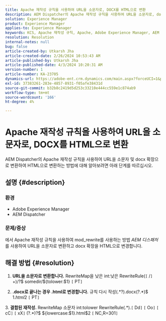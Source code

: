 ```yaml
---
title: Apache 재작성 규칙을 사용하여 URL을 소문자로, DOCX를 HTML으로 변환
description: AEM Dispatcher의 Apache 재작성 규칙을 사용하여 URL을 소문자로, docx 확장을 HTML으로 변환하는 방법에 대해 알아봅니다.
solution: Experience Manager
product: Experience Manager
applies-to: Experience Manager
keywords: KCS, Apache 재작성 규칙, Apache, Adobe Experience Manager, AEM Dispatcher, URL을 소문자로 변환
resolution: Resolution
internal-notes: null
bug: false
article-created-by: Utkarsh Jha
article-created-date: 2/26/2024 10:53:43 AM
article-published-by: Utkarsh Jha
article-published-date: 4/3/2024 10:20:31 AM
version-number: 1
article-number: KA-23705
dynamics-url: https://adobe-ent.crm.dynamics.com/main.aspx?forceUCI=1&pagetype=entityrecord&etn=knowledgearticle&id=e80b744c-95d4-ee11-9079-6045bd0065b6
exl-id: 37383261-283e-4857-8931-f05afe38431d
source-git-commit: b32b8c2419d5d253c33210e444cc559e1c874ab9
workflow-type: tm+mt
source-wordcount: '166'
ht-degree: 4%

---
```


# Apache 재작성 규칙을 사용하여 URL을 소문자로, DOCX를 HTML으로 변환


AEM Dispatcher의 Apache 재작성 규칙을 사용하여 URL을 소문자 및 docx 확장으로 변환하여 HTML으로 변환하는 방법에 대해 알아보려면 아래 단계를 따르십시오.

## 설명 {#description}


### 환경

- Adobe Experience Manager
- AEM Dispatcher




### 문제/증상

에서 Apache 재작성 규칙을 사용하여 mod_rewrite를 사용하는 방법 *AEM 디스패처* 를 사용하여 URL을 소문자로 변환하고 docx 확장을 HTML으로 변경합니다.


## 해결 방법 {#resolution}



1. <b>URL을 소문자로 변환합니다.</b>
RewriteMap을 낮은 int:낮은 RewriteRule(`[` /`]` +)/?$ somedir/${tolower:$1} `[` PT`]`





2. <b>.docx로 끝나는 경우 .html로 변경합니다.</b>
규칙 다시 작성(.\*?)\.docx(\?.\*)$ $1.html$2 `[` PT`]`





3. <b>결합된 재작성.</b>
RewriteMap 소문자 int:tolower RewriteRule(.\*)\.`[` Dd`]` `[` Oo`]` `[` cC`]` `[` xX`]` (\?.\*)?$ ${lowercase:$1}.html$2 `[` NC,R=301`]`
